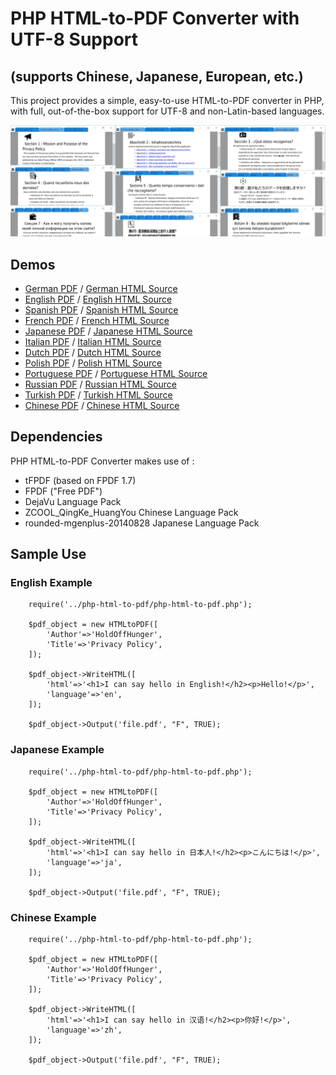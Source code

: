 ﻿# PHP HTML-to-PDF Converter with UTF-8 Support
## (supports Chinese, Japanese, European, etc.)

This project provides a simple, easy-to-use HTML-to-PDF converter in PHP, with full, out-of-the-box support for UTF-8 and non-Latin-based languages.

<p align="center"><img src="./images/php-html-to-pdf-converter.jpg" width="750px;"/></p>

## Demos

* [German PDF](https://www.revoltlib.com/privacy.pdf?language=de) / [German HTML Source](https://www.revoltlib.com/privacy.php?language=de&printerfriendly=1)
* [English PDF](https://www.earthfluent.com/privacy.pdf?language=en) / [English HTML Source](https://www.revoltlib.com/privacy.php?language=en&printerfriendly=1)
* [Spanish PDF](https://www.copyleftlicense.com/privacy.pdf?language=es) / [Spanish HTML Source](https://www.revoltlib.com/privacy.php?language=es&printerfriendly=1)
* [French PDF](https://www.listkeywords.com/privacy.pdf?language=fr) / [French HTML Source](https://www.revoltlib.com/privacy.php?language=fr&printerfriendly=1)
* [Japanese PDF](https://www.sortwords.com/privacy.pdf?language=ja) / [Japanese HTML Source](https://www.revoltlib.com/privacy.php?language=ja&printerfriendly=1)
* [Italian PDF](https://www.pronouncethat.com/privacy.pdf?language=it) / [Italian HTML Source](https://www.revoltlib.com/privacy.php?language=it&printerfriendly=1)
* [Dutch PDF](https://www.revoltlink.com/privacy.pdf?language=nl) / [Dutch HTML Source](https://www.revoltlib.com/privacy.php?language=nl&printerfriendly=1)
* [Polish PDF](https://www.wordweight.com/privacy.pdf?language=pl) / [Polish HTML Source](https://www.revoltlib.com/privacy.php?language=pl&printerfriendly=1)
* [Portuguese PDF](https://www.removeblanklines.com/privacy.pdf?language=pt) / [Portuguese HTML Source](https://www.revoltlib.com/privacy.php?language=pt&printerfriendly=1)
* [Russian PDF](https://www.removeduplicatelines.com/privacy.pdf?language=ru) / [Russian HTML Source](https://www.revoltlib.com/privacy.php?language=ru&printerfriendly=1)
* [Turkish PDF](https://www.removespacing.com/privacy.pdf?language=tr) / [Turkish HTML Source](https://www.revoltlib.com/privacy.php?language=tr&printerfriendly=1)
* [Chinese PDF](https://www.revoltlib.com/privacy.pdf?language=zh) / [Chinese HTML Source](https://www.revoltlib.com/privacy.php?language=zh&printerfriendly=1)

## Dependencies

PHP HTML-to-PDF Converter makes use of :

* tFPDF (based on FPDF 1.7)
* FPDF ("Free PDF")
* DejaVu Language Pack
* ZCOOL_QingKe_HuangYou Chinese Language Pack
* rounded-mgenplus-20140828 Japanese Language Pack

## Sample Use

### English Example

```
	require('../php-html-to-pdf/php-html-to-pdf.php');
	
	$pdf_object = new HTMLtoPDF([
		'Author'=>'HoldOffHunger',
		'Title'=>'Privacy Policy',
	]);
		
	$pdf_object->WriteHTML([
		'html'=>'<h1>I can say hello in English!</h2><p>Hello!</p>',
		'language'=>'en',
	]);

	$pdf_object->Output('file.pdf', "F", TRUE);
```

### Japanese Example

```
	require('../php-html-to-pdf/php-html-to-pdf.php');
	
	$pdf_object = new HTMLtoPDF([
		'Author'=>'HoldOffHunger',
		'Title'=>'Privacy Policy',
	]);
		
	$pdf_object->WriteHTML([
		'html'=>'<h1>I can say hello in 日本人!</h2><p>こんにちは!</p>',
		'language'=>'ja',
	]);

	$pdf_object->Output('file.pdf', "F", TRUE);
```

### Chinese Example

```
	require('../php-html-to-pdf/php-html-to-pdf.php');
	
	$pdf_object = new HTMLtoPDF([
		'Author'=>'HoldOffHunger',
		'Title'=>'Privacy Policy',
	]);
		
	$pdf_object->WriteHTML([
		'html'=>'<h1>I can say hello in 汉语!</h2><p>你好!</p>',
		'language'=>'zh',
	]);

	$pdf_object->Output('file.pdf', "F", TRUE);
```